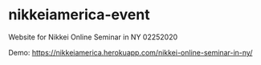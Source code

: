 # nikkeiamerica-event
Website for Nikkei Online Seminar in NY 02252020

Demo:
https://nikkeiamerica.herokuapp.com/nikkei-online-seminar-in-ny/
